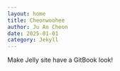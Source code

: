 ```yaml
---
layout: home
title: Cheonwoohee
author: Ju An Cheon
date: 2025-01-01
category: Jekyll
---
```


Make Jelly site have a GitBook look!

